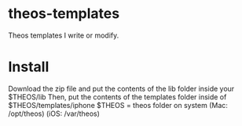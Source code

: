 theos-templates
===============

Theos templates I write or modify.

Install
=======

Download the zip file and put the contents of the lib folder inside your $THEOS/lib
Then, put the contents of the templates folder inside of $THEOS/templates/iphone
$THEOS = theos folder on system (Mac: /opt/theos) (iOS: /var/theos)
